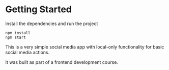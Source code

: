 # Getting Started

Install the dependencies and run the project

```
npm install
npm start
```

This is a very simple social media app with local-only functionality for basic social media actions.

It was built as part of a frontend development course.
